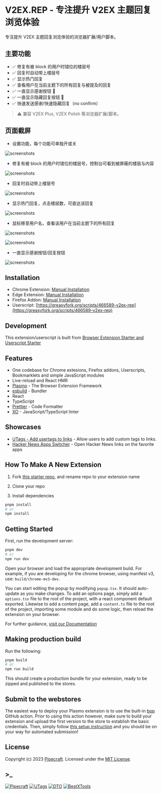 # V2EX.REP - 专注提升 V2EX 主题回复浏览体验

专注提升 V2EX 主题回复浏览体验的浏览器扩展/用户脚本。

## 主要功能

- ✅ 修复有被 block 的用户时错位的楼层号
- ✅ 回复时自动带上楼层号
- ✅ 显示热门回复
- ✅ 查看用户在当前主题下的所有回复与被提及的回复
- ✅ 一直显示感谢按钮 🙏
- ✅ 一直显示隐藏回复按钮 🙈
- ✅ 快速发送感谢/快速隐藏回复（no confirm）

> ⚠️ 兼容 V2EX Plus, V2EX Polish 等浏览器扩展/脚本。

## 页面截屏

- 设置功能，每个功能可单独开或关

![screenshots](assets/v2ex.rep-screenshots-01.png)

- 修复有被 block 的用户时错位的楼层号，控制台可看到被屏蔽的楼层与内容

![screenshots](assets/v2ex.rep-screenshots-02.png)

- 回复时自动带上楼层号

![screenshots](assets/v2ex.rep-screenshots-03.png)

- 显示热门回复，点击楼层数，可直达该回复

![screenshots](assets/v2ex.rep-screenshots-05.png)

- 鼠标移至用户名，查看该用户在当前主题下的所有回复

![screenshots](assets/v2ex.rep-screenshots-06.png)

![screenshots](assets/v2ex.rep-screenshots-07.png)

- 一直显示感谢按钮/回复按钮

![screenshots](assets/v2ex.rep-screenshots-04.png)

## Installation

- Chrome Extension: [Manual Installation](manual-installation.md)
- Edge Extension: [Manual Installation](manual-installation.md)
- Firefox Addon: [Manual Installation](manual-installation.md)
- Userscript: [https://greasyfork.org/scripts/466589-v2ex-rep](https://greasyfork.org/scripts/466589-v2ex-rep)

## Development

This extension/userscript is built from [Browser Extension Starter and Userscript Starter](https://github.com/utags/browser-extension-starter)

## Features

- One codebase for Chrome extesions, Firefox addons, Userscripts, Bookmarklets and simple JavaScript modules
- Live-reload and React HMR
- [Plasmo](https://www.plasmo.com/) - The Browser Extension Framework
- [esbuild](https://esbuild.github.io/) - Bundler
- React
- TypeScript
- [Prettier](https://github.com/prettier/prettier) - Code Formatter
- [XO](https://github.com/xojs/xo) - JavaScript/TypeScript linter

## Showcases

- [UTags - Add usertags to links](https://github.com/utags/utags) - Allow users to add custom tags to links.
- [Hacker News Apps Switcher](https://github.com/dev-topics-only/hacker-news-apps-switcher) - Open Hacker News links on the favorite apps

## How To Make A New Extension

1. Fork [this starter repo](https://github.com/utags/browser-extension-starter), and rename repo to your extension name

2. Clone your repo

3. Install dependencies

```bash
pnpm install
# or
npm install
```

## Getting Started

First, run the development server:

```bash
pnpm dev
# or
npm run dev
```

Open your browser and load the appropriate development build. For example, if you are developing for the chrome browser, using manifest v3, use: `build/chrome-mv3-dev`.

You can start editing the popup by modifying `popup.tsx`. It should auto-update as you make changes. To add an options page, simply add a `options.tsx` file to the root of the project, with a react component default exported. Likewise to add a content page, add a `content.ts` file to the root of the project, importing some module and do some logic, then reload the extension on your browser.

For further guidance, [visit our Documentation](https://docs.plasmo.com/)

## Making production build

Run the following:

```bash
pnpm build
# or
npm run build
```

This should create a production bundle for your extension, ready to be zipped and published to the stores.

## Submit to the webstores

The easiest way to deploy your Plasmo extension is to use the built-in [bpp](https://bpp.browser.market) GitHub action. Prior to using this action however, make sure to build your extension and upload the first version to the store to establish the basic credentials. Then, simply follow [this setup instruction](https://docs.plasmo.com/framework/workflows/submit) and you should be on your way for automated submission!

## License

Copyright (c) 2023 [Pipecraft](https://www.pipecraft.net). Licensed under the [MIT License](LICENSE).

## >\_

[![Pipecraft](https://img.shields.io/badge/site-pipecraft-brightgreen)](https://www.pipecraft.net)
[![UTags](https://img.shields.io/badge/site-UTags-brightgreen)](https://utags.pipecraft.net)
[![DTO](https://img.shields.io/badge/site-DTO-brightgreen)](https://dto.pipecraft.net)
[![BestXTools](https://img.shields.io/badge/site-bestxtools-brightgreen)](https://www.bestxtools.com)

